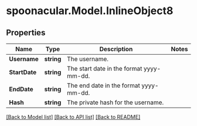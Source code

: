 # spoonacular.Model.InlineObject8
## Properties

Name | Type | Description | Notes
------------ | ------------- | ------------- | -------------
**Username** | **string** | The username. | 
**StartDate** | **string** | The start date in the format yyyy-mm-dd. | 
**EndDate** | **string** | The end date in the format yyyy-mm-dd. | 
**Hash** | **string** | The private hash for the username. | 

[[Back to Model list]](../README.md#documentation-for-models) [[Back to API list]](../README.md#documentation-for-api-endpoints) [[Back to README]](../README.md)

